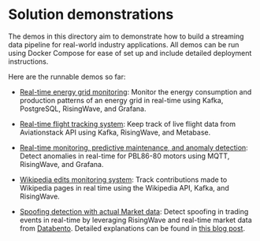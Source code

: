 # Solution demonstrations

The demos in this directory aim to demonstrate how to build a streaming data pipeline for real-world industry applications. All demos can be run using Docker Compose for ease of set up and include detailed deployment instructions.

Here are the runnable demos so far:

* [Real-time energy grid monitoring](/03-solution-demos/energy_grid/readme.md): Monitor the energy consumption and production patterns of an energy grid in real-time using Kafka, PostgreSQL, RisingWave, and Grafana.

* [Real-time flight tracking system](/03-solution-demos/flights_tracking/readme.md): Keep track of live flight data from Aviationstack API using Kafka, RisingWave, and Metabase.

* [Real-time monitoring, predictive maintenance, and anomaly detection](/03-solution-demos/iot_demo/readme.md): Detect anomalies in real-time for PBL86-80 motors using MQTT, RisingWave, and Grafana.

* [Wikipedia edits monitoring system](/03-solution-demos/wikipedia_monitoring/readme.md): Track contributions made to Wikipedia pages in real time using the Wikipedia API, Kafka, and RisingWave.
* [Spoofing detection with actual Market data](/03-solution-demos/spoofing_detection_with_live_market_data/readme.md): Detect spoofing in trading events in real-time by leveraging RisingWave and real-time market data from [Databento](https://databento.com/). Detailed explanations can be found in [this blog post](https://risingwave.com/blog/spoofing-detection-databento-risingwave/).
